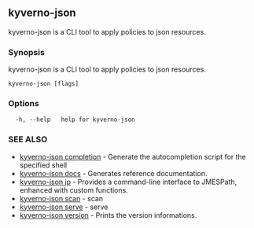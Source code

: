 ## kyverno-json

kyverno-json is a CLI tool to apply policies to json resources.

### Synopsis

kyverno-json is a CLI tool to apply policies to json resources.


```
kyverno-json [flags]
```

### Options

```
  -h, --help   help for kyverno-json
```

### SEE ALSO

* [kyverno-json completion](kyverno-json_completion.md)	 - Generate the autocompletion script for the specified shell
* [kyverno-json docs](kyverno-json_docs.md)	 - Generates reference documentation.
* [kyverno-json jp](kyverno-json_jp.md)	 - Provides a command-line interface to JMESPath, enhanced with custom functions.
* [kyverno-json scan](kyverno-json_scan.md)	 - scan
* [kyverno-json serve](kyverno-json_serve.md)	 - serve
* [kyverno-json version](kyverno-json_version.md)	 - Prints the version informations.

